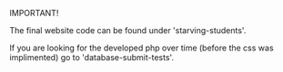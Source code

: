 IMPORTANT!

The final website code can be found under 'starving-students'.

If you are looking for the developed php over time (before the css was implimented) go to 'database-submit-tests'.
